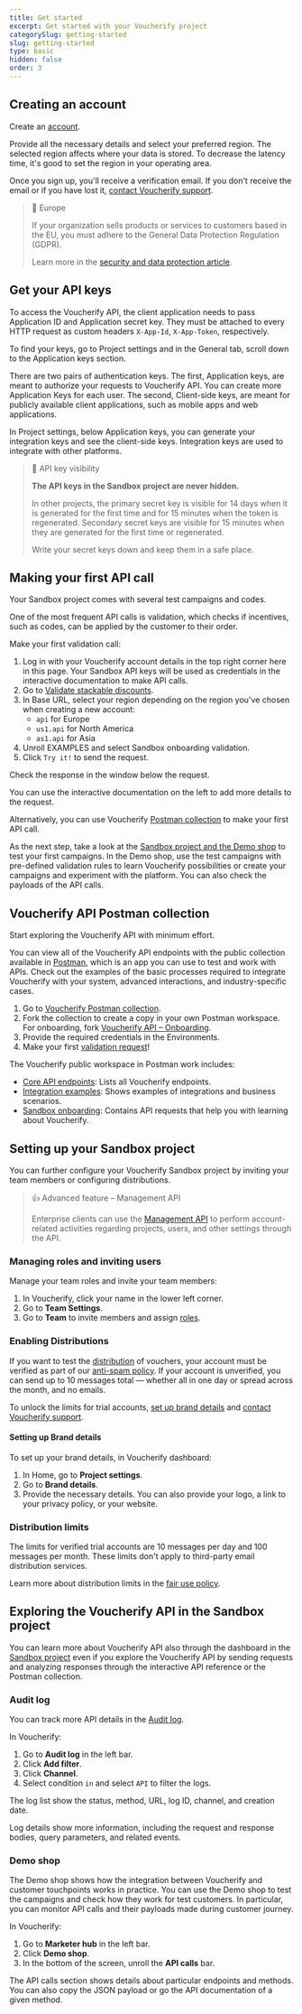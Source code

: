 ```yaml
---
title: Get started
excerpt: Get started with your Voucherify project 
categorySlug: getting-started
slug: getting-started
type: basic
hidden: false
order: 3
---
```


## Creating an account

Create an [account](http://app.voucherify.io/#/signup).

Provide all the necessary details and select your preferred region. The selected region affects where your data is stored. To decrease the latency time, it's good to set the region in your operating area.

Once you sign up, you'll receive a verification email. If you don't receive the email or if you have lost it, [contact Voucherify support](https://support.voucherify.io/article/125-security-data-protection "Voucherify support").

> 📘 Europe
>
> If your organization sells products or services to customers based in the EU, you must adhere to the General Data Protection Regulation (GDPR).
>
> Learn more in the [security and data protection article](https://support.voucherify.io/article/125-security-data-protection "Voucherify, GDPR and CCPA compliance").


## Get your API keys

To access the Voucherify API, the client application needs to pass Application ID and Application secret key. They must be attached to every HTTP request as custom headers `X-App-Id`, `X-App-Token`, respectively.

To find your keys, go to Project settings and in the General tab, scroll down to the Application keys section.

There are two pairs of authentication keys. The first, Application keys, are meant to authorize your requests to Voucherify API. You can create more Application Keys for each user. The second, Client-side keys, are meant for publicly available client applications, such as mobile apps and web applications.

In Project settings, below Application keys, you can generate your integration keys and see the client-side keys. Integration keys are used to integrate with other platforms.

> 🚧 API key visibility
>
> **The API keys in the Sandbox project are never hidden.**
> 
> In other projects, the primary secret key is visible for 14 days when it is generated for the first time and for 15 minutes when the token is regenerated. Secondary secret keys are visible for 15 minutes when they are generated for the first time or regenerated.
>
> Write your secret keys down and keep them in a safe place.

## Making your first API call

Your Sandbox project comes with several test campaigns and codes.

One of the most frequent API calls is validation, which checks if incentives, such as codes, can be applied by the customer to their order.

Make your first validation call:
1. Log in with your Voucherify account details in the top right corner here in this page. Your Sandbox API keys will be used as credentials in the interactive documentation to make API calls.
2. Go to [Validate stackable discounts](ref:validate-stacked-discounts).
3. In Base URL, select your region depending on the region you've chosen when creating a new account:
   - `api` for Europe
   - `us1.api` for North America
   - `as1.api` for Asia
4. Unroll EXAMPLES and select Sandbox onboarding validation.
5. Click `Try it!` to send the request.

Check the response in the window below the request.

You can use the interactive documentation on the left to add more details to the request.

Alternatively, you can use Voucherify [Postman collection](#postman-collection) to make your first API call.

As the next step, take a look at the [Sandbox project and the Demo shop](#exploring-the-voucherify-api-in-the-sandbox-project) to test your first campaigns. In the Demo shop, use the test campaigns with pre-defined validation rules to learn Voucherify possibilities or create your campaigns and experiment with the platform. You can also check the payloads of the API calls.

## Voucherify API Postman collection

Start exploring the Voucherify API with minimum effort.

You can view all of the Voucherify API endpoints with the public collection available in [Postman](https://www.postman.com/), which is an app you can use to test and work with APIs. Check out the examples of the basic processes required to integrate Voucherify with your system, advanced interactions, and industry-specific cases.

1. Go to [Voucherify Postman collection](https://www.postman.com/voucherify/voucherify-s-public-workspace/overview).
2. Fork the collection to create a copy in your own Postman workspace. For onboarding, fork [Voucherify API – Onboarding](https://www.postman.com/voucherify/voucherify-s-public-workspace/collection/iut4une/voucherify-api-onboarding).
3. Provide the required credentials in the Environments.
4. Make your first [validation request](https://www.postman.com/voucherify/voucherify-s-public-workspace/request/m646u4g/onboarding-validations-request?tab=body)!


The Voucherify public workspace in Postman work includes:
- [Core API endpoints](https://www.postman.com/voucherify/voucherify-s-public-workspace/collection/z8gcn5w/voucherify-api-core-api-endpoints): Lists all Voucherify endpoints.
- [Integration examples](https://www.postman.com/voucherify/voucherify-s-public-workspace/collection/ymwnigh/voucherify-api-integration-examples): Shows examples of integrations and business scenarios.
- [Sandbox onboarding](https://www.postman.com/voucherify/voucherify-s-public-workspace/collection/iut4une/voucherify-api-onboarding): Contains API requests that help you with learning about Voucherify.

## Setting up your Sandbox project

You can further configure your Voucherify Sandbox project by inviting your team members or configuring distributions.

> 👍 Advanced feature – Management API
>
> Enterprise clients can use the [Management API](doc:management-api) to perform account-related activities regarding projects, users, and other settings through the API.

### Managing roles and inviting users

Manage your team roles and invite your team members:
1. In Voucherify, click your name in the lower left corner.
2. Go to **Team Settings**.
3. Go to **Team** to invite members and assign [roles](https://support.voucherify.io/article/40-how-does-the-access-control-work-in-voucherify).

### Enabling Distributions

If you want to test the [distribution](https://support.voucherify.io/article/19-how-does-the-distribution-manager-work) of vouchers, your account must be verified as part of our [anti-spam policy](https://www.voucherify.io/legal/anti-spam-policy-v1-1 "Voucherify anti-spam policy"). If your account is unverified, you can send up to 10 messages total — whether all in one day or spread across the month, and no emails.

To unlock the limits for trial accounts, [set up brand details](#setting-up-brand-details) and [contact Voucherify support](https://support.voucherify.io/article/125-security-data-protection "Voucherify support").

#### Setting up Brand details

To set up your brand details, in Voucherify dashboard:
1. In Home, go to **Project settings**.
2. Go to **Brand details**.
3. Provide the necessary details. You can also provide your logo, a link to your privacy policy, or your website.

### Distribution limits

The limits for verified trial accounts are 10 messages per day and 100 messages per month. These limits don't apply to third-party email distribution services.

Learn more about distribution limits in the [fair use policy](https://www.voucherify.io/legal/fair-use-policy-v2-1).

## Exploring the Voucherify API in the Sandbox project

You can learn more about Voucherify API also through the dashboard in the [Sandbox project](https://support.voucherify.io/article/538-sandbox) even if you explore the Voucherify API by sending requests and analyzing responses through the interactive API reference or the Postman collection.

### Audit log

You can track more API details in the [Audit log](https://support.voucherify.io/article/524-project-logs).

In Voucherify:
1. Go to **Audit log** in the left bar.
2. Click **Add filter**.
3. Click **Channel**.
4. Select condition `in` and select `API` to filter the logs.

The log list show the status, method, URL, log ID, channel, and creation date.

Log details show more information, including the request and response bodies, query parameters, and related events.

### Demo shop

The Demo shop shows how the integration between Voucherify and customer touchpoints works in practice. You can use the Demo shop to test the campaigns and check how they work for test customers. In particular, you can monitor API calls and their payloads made during customer journey.

In Voucherify:
1. Go to **Marketer hub** in the left bar.
2. Click **Demo shop**.
3. In the bottom of the screen, unroll the **API calls** bar.

The API calls section shows details about particular endpoints and methods. You can also copy the JSON payload or go the API documentation of a given method.